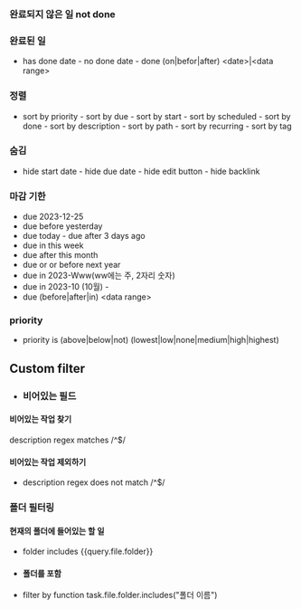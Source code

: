 ### 완료되지 않은 일 not done
### 완료된 일
- has done date - no done date - done (on|befor|after) \<date>|\<data range> 
### 정렬 
- sort by priority - sort by due - sort by start - sort by scheduled - sort by done - sort by description - sort by path - sort by recurring - sort by tag
### 숨김 
- hide start date - hide due date - hide edit button - hide backlink 
### 마감 기한 
- due 2023-12-25 
- due before yesterday 
- due today - due after 3 days ago 
- due in this week 
- due after this month 
- due or or before next year
- due in 2023-Www(ww에는 주, 2자리 숫자) 
- due in 2023-10 (10월) -
- due (before|after|in) \<data range>  
### priority 
- priority is (above|below|not) (lowest|low|none|medium|high|highest)
## Custom filter 
- ### 비어있는 필드 
#### 비어있는 작업 찾기 
description regex matches /^$/ 
#### 비어있는 작업 제외하기
- description regex does not match /^$/ 
### 폴더 필터링 
#### 현재의 폴더에 들어있는 할 일 
- folder includes {{query.file.folder}} 
- #### 폴더를 포함
- filter by function task.file.folder.includes("폴더 이름")